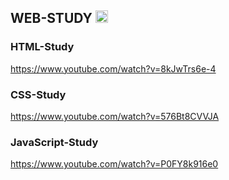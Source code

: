 ## WEB-STUDY [<img src='https://cdn.jsdelivr.net/npm/simple-icons@3.0.1/icons/notion.svg' alt='notion' height='20'>](https://www.notion.so/WEB-STUDY-2baa6d986c7d4e7190ceff4683027e40)

### HTML-Study

https://www.youtube.com/watch?v=8kJwTrs6e-4

### CSS-Study

https://www.youtube.com/watch?v=576Bt8CVVJA

### JavaScript-Study

https://www.youtube.com/watch?v=P0FY8k916e0
